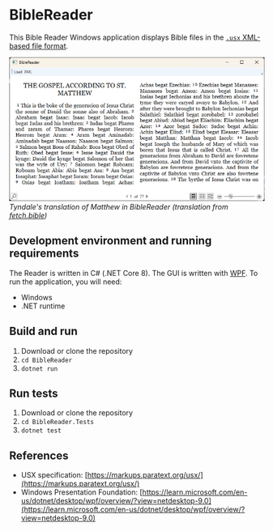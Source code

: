# BibleReader

This Bible Reader Windows application displays Bible files in the [`.usx` XML-based file format](https://markups.paratext.org/usx/). 

![Alt text](Readme.Resources/TyndaleMat.png "Tyndale's translation of Matthew's gospel")
*Tyndale's translation of Matthew in BibleReader (translation from [fetch.bible](https://fetch.bible/content/bibles/))*

## Development environment and running requirements

The Reader is written in C# (.NET Core 8). The GUI is written with [WPF](https://learn.microsoft.com/en-us/dotnet/desktop/wpf/overview/?view=netdesktop-9.0). To run the application, you will need:

- Windows
- .NET runtime

## Build and run

1. Download or clone the repository
2. ```cd BibleReader```
3. ```dotnet run```

## Run tests

1. Download or clone the repository
2. ```cd BibleReader.Tests```
3. ```dotnet test```

## References

- USX specification: [https://markups.paratext.org/usx/](https://markups.paratext.org/usx/)
- Windows Presentation Foundation: [https://learn.microsoft.com/en-us/dotnet/desktop/wpf/overview/?view=netdesktop-9.0](https://learn.microsoft.com/en-us/dotnet/desktop/wpf/overview/?view=netdesktop-9.0)